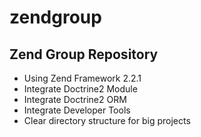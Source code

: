 zendgroup
=========

Zend Group Repository
----------------------

+ Using Zend Framework 2.2.1
+ Integrate Doctrine2 Module
+ Integrate Doctrine2 ORM
+ Integrate Developer Tools
+ Clear directory structure for big projects
